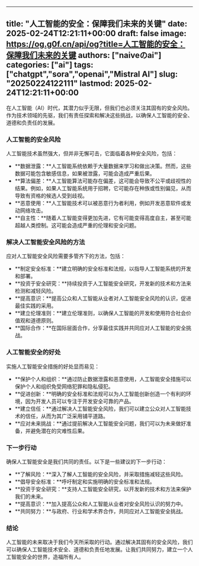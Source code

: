 
---
title: "人工智能的安全：保障我们未来的关键"
date: 2025-02-24T12:21:11+00:00
draft: false
image: https://og.g0f.cn/api/og?title=人工智能的安全：保障我们未来的关键
authors: ["naiveのai"]
categories: ["ai"]
tags: ["chatgpt","sora","openai","Mistral AI"]
slug: "20250224122111"
lastmod: 2025-02-24T12:21:11+00:00
---
在人工智能（AI）时代，其潜力似乎无限，但我们也必须关注其固有的安全风险。作为技术领域的先驱，我们有责任探索和解决这些挑战，以确保人工智能的安全、道德和负责任的发展。

### 人工智能的安全风险

人工智能技术虽然强大，但并非无懈可击，它面临着各种安全风险，包括：

- **数据泄露：**人工智能系统依赖于大量数据来学习和做出决策。然而，这些数据可能包含敏感信息，如果被泄露，可能会造成严重后果。
- **算法偏差：**人工智能算法可能存在偏差，这可能会导致不公平或歧视性的结果。例如，如果人工智能系统用于招聘，它可能存在种族或性别偏见，从而导致有资格的候选人受到歧视。
- **恶意使用：**人工智能技术可以被恶意行为者利用，例如开发恶意软件或发动网络攻击。
- **自主性：**随着人工智能变得更加先进，它有可能变得高度自主，甚至可能超越人类控制。这可能会造成严重的伦理和安全问题。

### 解决人工智能安全风险的方法

应对人工智能安全风险需要多管齐下的方法，包括：

- **制定安全标准：**建立明确的安全标准和法规，以指导人工智能系统的开发和部署。
- **投资于安全研究：**持续投资于人工智能安全研究，开发新的技术和方法来检测和减轻风险。
- **提高意识：**提高公众和人工智能从业者对人工智能安全风险的认识，促进最佳实践的采用。
- **建立伦理准则：**建立伦理准则，以确保人工智能的开发和使用符合社会价值观和道德原则。
- **国际合作：**在国际层面合作，分享最佳实践并共同应对人工智能的安全挑战。

### 人工智能安全的好处

实施人工智能安全措施的好处显而易见：

- **保护个人和组织：**通过防止数据泄露和恶意使用，人工智能安全措施可以保护个人和组织免受网络犯罪和隐私侵犯。
- **促进创新：**明确的安全标准和法规可以为人工智能创新创造一个有利的环境，因为开发人员可以专注于开发安全可靠的产品。
- **建立信任：**通过解决人工智能安全风险，我们可以建立公众对人工智能技术的信任，从而为其广泛采用铺平道路。
- **应对未来挑战：**通过提前解决人工智能安全问题，我们可以为未来做好准备，并避免潜在的灾难性后果。

### 下一步行动

确保人工智能安全是我们共同的责任。以下是一些建议的下一步行动：

- **了解风险：**深入了解人工智能的安全风险，并采取措施减轻这些风险。
- **倡导安全标准：**呼吁制定和实施明确的安全标准和法规。
- **投资于安全研究：**支持人工智能安全研究，以开发新的技术和方法来保护我们的未来。
- **提高意识：**加入提高公众和人工智能从业者对安全风险认识的努力中。
- **共同努力：**与政府、行业和学术界合作，共同应对人工智能安全挑战。

### 结论

人工智能的未来取决于我们今天所采取的行动。通过解决其固有的安全风险，我们可以确保人工智能技术安全、道德和负责任地发展。让我们共同努力，建立一个人工智能安全的世界，造福所有人。